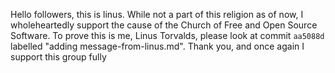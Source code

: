 Hello followers, this is linus. While not a part of this religion
as of now, I wholeheartedly support the cause of the
Church of Free and Open Source Software. To prove this is me, Linus Torvalds,
please look at commit `aa5088d` labelled "adding message-from-linus.md".
Thank you, and once again I support this group fully

